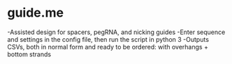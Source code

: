 # guide.me
-Assisted design for spacers, pegRNA, and nicking guides
-Enter sequence and settings in the config file, then run the script in python 3
-Outputs CSVs, both in normal form and ready to be ordered: with overhangs + bottom strands
